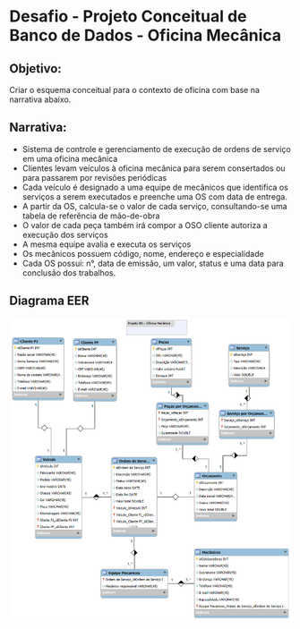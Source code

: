 # Desafio - Projeto Conceitual de Banco de Dados - Oficina Mecânica

## Objetivo:

Criar o esquema conceitual para o contexto de oficina com base na narrativa abaixo.

## Narrativa:

- Sistema de controle e gerenciamento de execução de ordens de serviço em uma oficina mecânica
- Clientes levam veículos à oficina mecânica para serem consertados ou para passarem por revisões  periódicas
- Cada veículo é designado a uma equipe de mecânicos que identifica os serviços a serem executados e preenche uma OS com data de entrega.
- A partir da OS, calcula-se o valor de cada serviço, consultando-se uma tabela de referência de mão-de-obra
- O valor de cada peça também irá compor a OSO cliente autoriza a execução dos serviços
- A mesma equipe avalia e executa os serviços
- Os mecânicos possuem código, nome, endereço e especialidade
- Cada OS possui: n°, data de emissão, um valor, status e uma data para conclusão dos trabalhos.

## Diagrama EER

<div align="center">
<img src="https://github.com/RicardoHirai/Projeto_BD-Oficina_Mecanica/blob/main/Proj_BD-Oficina_Mecanica.png">
 </div>
 
